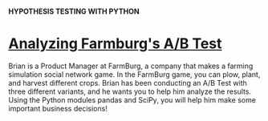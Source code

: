 #### HYPOTHESIS TESTING WITH PYTHON

# [Analyzing Farmburg's A/B Test](https://www.codecademy.com/courses/hypothesis-testing-python/projects/analyzing-farmburgs-a-b-test)

Brian is a Product Manager at FarmBurg, a company that makes a farming simulation social network game. 
In the FarmBurg game, you can plow, plant, and harvest different crops. 
Brian has been conducting an A/B Test with three different variants, and he wants you to help him analyze the results. 
Using the Python modules pandas and SciPy, you will help him make some important business decisions!
